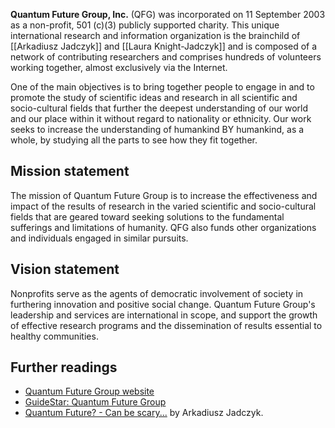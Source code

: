**Quantum Future Group, Inc.** (QFG) was incorporated on 11 September 2003 as a non-profit, 501 (c)(3) publicly supported charity. This unique international research and information organization is the brainchild of [[Arkadiusz Jadczyk]] and [[Laura Knight-Jadczyk]] and is composed of a network of contributing researchers and comprises hundreds of volunteers working together, almost exclusively via the Internet.

One of the main objectives is to bring together people to engage in and to promote the study of scientific ideas and research in all scientific and socio-cultural fields that further the deepest understanding of our world and our place within it without regard to nationality or ethnicity. Our work seeks to increase the understanding of humankind BY humankind, as a whole, by studying all the parts to see how they fit together.

Mission statement
-----------------

The mission of Quantum Future Group is to increase the effectiveness and impact of the results of research in the varied scientific and socio-cultural fields that are geared toward seeking solutions to the fundamental sufferings and limitations of humanity. QFG also funds other organizations and individuals engaged in similar pursuits.

Vision statement
----------------

Nonprofits serve as the agents of democratic involvement of society in furthering innovation and positive social change. Quantum Future Group's leadership and services are international in scope, and support the growth of effective research programs and the dissemination of results essential to healthy communities.

Further readings
----------------

*   [Quantum Future Group website](http://quantumfuturegroup.org/index.html)
*   [GuideStar: Quantum Future Group](http://www.guidestar.org/organizations/30-0204116/quantum-future-group.aspx)
*   [Quantum Future? - Can be scary...](http://www.sott.net/article/273088-Quantum-Future-Can-be-scary) by Arkadiusz Jadczyk.